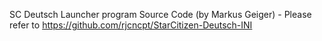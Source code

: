 SC Deutsch Launcher program Source Code (by Markus Geiger) - Please refer to https://github.com/rjcncpt/StarCitizen-Deutsch-INI
